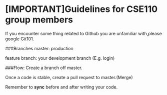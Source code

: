 # [IMPORTANT]Guidelines for CSE110 group members

If you encounter some thing related to Github you are unfamiliar with,please google Git101.


###Branches
master: production
 
feature branch: your development branch (E.g. login)

###Flow:
Create a branch off master. 
 
Once a code is stable, create a pull request to master.(Merge)
 
Remember to **sync** before and after writing your code.
